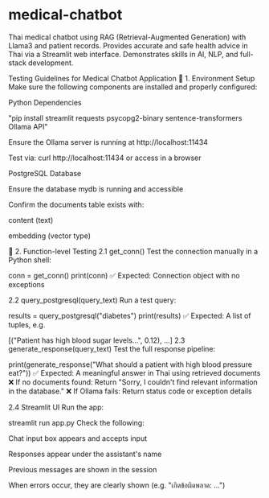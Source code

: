 # medical-chatbot
Thai medical chatbot using RAG (Retrieval-Augmented Generation) with Llama3 and patient records. Provides accurate and safe health advice in Thai via a Streamlit web interface. Demonstrates skills in AI, NLP, and full-stack development.


Testing Guidelines for Medical Chatbot Application
🧱 1. Environment Setup
Make sure the following components are installed and properly configured:

Python Dependencies

"pip install streamlit requests psycopg2-binary sentence-transformers
Ollama API"

Ensure the Ollama server is running at http://localhost:11434

Test via: curl http://localhost:11434 or access in a browser

PostgreSQL Database

Ensure the database mydb is running and accessible

Confirm the documents table exists with:

content (text)

embedding (vector type)

🧪 2. Function-level Testing
2.1 get_conn()
Test the connection manually in a Python shell:

conn = get_conn()
print(conn)
✅ Expected: Connection object with no exceptions

2.2 query_postgresql(query_text)
Run a test query:


results = query_postgresql("diabetes")
print(results)
✅ Expected: A list of tuples, e.g.


[("Patient has high blood sugar levels...", 0.12), ...]
2.3 generate_response(query_text)
Test the full response pipeline:

print(generate_response("What should a patient with high blood pressure eat?"))
✅ Expected: A meaningful answer in Thai using retrieved documents
❌ If no documents found: Return "Sorry, I couldn't find relevant information in the database."
❌ If Ollama fails: Return status code or exception details

2.4 Streamlit UI
Run the app:

streamlit run app.py
Check the following:

Chat input box appears and accepts input

Responses appear under the assistant's name

Previous messages are shown in the session

When errors occur, they are clearly shown (e.g. "เกิดข้อผิดพลาด: ...")
